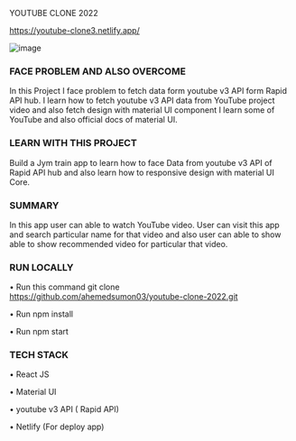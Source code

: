 YOUTUBE CLONE 2022

https://youtube-clone3.netlify.app/

 ![image](https://user-images.githubusercontent.com/70951184/204313776-6f3acb85-4fab-4523-a234-9ad1ef421934.png)


### FACE PROBLEM AND ALSO OVERCOME
In this Project I face problem to fetch data form youtube v3 API form Rapid API hub. I learn how to fetch youtube v3 API data from YouTube project video and also fetch design with material UI component I learn some of YouTube and also official docs of material UI.

### LEARN WITH THIS PROJECT
Build a Jym train app to learn how to face Data from youtube v3 API of Rapid API hub and also learn how to responsive design with material UI Core.



### SUMMARY
In this app user can able to watch YouTube video. User can visit this app and search particular name for that video and also user can able to show able to show recommended video for particular that video.
### RUN LOCALLY

•	Run this command git clone https://github.com/ahemedsumon03/youtube-clone-2022.git 

•	Run npm install

•	Run npm start

### TECH STACK

•	React JS

•	Material UI

•	youtube v3 API ( Rapid API)

•	Netlify (For deploy app) 
